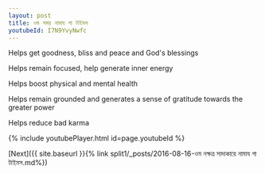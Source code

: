 ```yaml
---
layout: post
title: ওম সময় নামায গা টাইমস
youtubeId: I7N9YvyNwfc
---
```

 
 
Helps get goodness, bliss and peace and God's blessings
 
Helps remain focused, help generate inner energy 
 
Helps boost physical and mental health 
 
Helps remain grounded and generates a sense of gratitude towards the greater power 
 
Helps reduce bad karma
 
 
 
 


{% include youtubePlayer.html id=page.youtubeId %}
 
[Next]({{ site.baseurl }}{% link  split1/_posts/2016-08-16-ওম নক্ষত্র সাদাকায়ে নামায গা টাইমস.md%})
 
